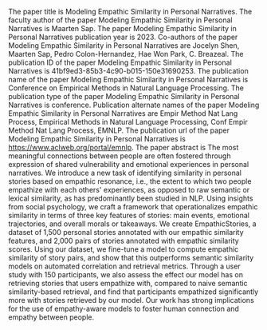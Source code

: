 The paper title is Modeling Empathic Similarity in Personal Narratives.
The faculty author of the paper Modeling Empathic Similarity in Personal Narratives is Maarten Sap.
The paper Modeling Empathic Similarity in Personal Narratives publication year is 2023.
Co-authors of the paper Modeling Empathic Similarity in Personal Narratives are Jocelyn Shen, Maarten Sap, Pedro Colon-Hernandez, Hae Won Park, C. Breazeal.
The publication ID of the paper Modeling Empathic Similarity in Personal Narratives is 41bf9ed3-85b3-4c90-b015-150e31690253.
The publication name of the paper Modeling Empathic Similarity in Personal Narratives is Conference on Empirical Methods in Natural Language Processing.
The publication type of the paper Modeling Empathic Similarity in Personal Narratives is conference.
Publication alternate names of the paper Modeling Empathic Similarity in Personal Narratives are Empir Method Nat Lang Process, Empirical Methods in Natural Language Processing, Conf Empir Method Nat Lang Process, EMNLP.
The publication url of the paper Modeling Empathic Similarity in Personal Narratives is https://www.aclweb.org/portal/emnlp.
The paper abstract is The most meaningful connections between people are often fostered through expression of shared vulnerability and emotional experiences in personal narratives. We introduce a new task of identifying similarity in personal stories based on empathic resonance, i.e., the extent to which two people empathize with each others' experiences, as opposed to raw semantic or lexical similarity, as has predominantly been studied in NLP. Using insights from social psychology, we craft a framework that operationalizes empathic similarity in terms of three key features of stories: main events, emotional trajectories, and overall morals or takeaways. We create EmpathicStories, a dataset of 1,500 personal stories annotated with our empathic similarity features, and 2,000 pairs of stories annotated with empathic similarity scores. Using our dataset, we fine-tune a model to compute empathic similarity of story pairs, and show that this outperforms semantic similarity models on automated correlation and retrieval metrics. Through a user study with 150 participants, we also assess the effect our model has on retrieving stories that users empathize with, compared to naive semantic similarity-based retrieval, and find that participants empathized significantly more with stories retrieved by our model. Our work has strong implications for the use of empathy-aware models to foster human connection and empathy between people.
